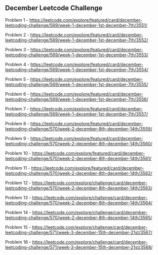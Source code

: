 <h2>December Leetcode Challenge</h2>

Problem 1 - https://leetcode.com/explore/featured/card/december-leetcoding-challenge/569/week-1-december-1st-december-7th/3551/

Problem 2 - https://leetcode.com/explore/featured/card/december-leetcoding-challenge/569/week-1-december-1st-december-7th/3552/

Problem 3 - https://leetcode.com/explore/featured/card/december-leetcoding-challenge/569/week-1-december-1st-december-7th/3553/

Problem 4 - https://leetcode.com/explore/featured/card/december-leetcoding-challenge/569/week-1-december-1st-december-7th/3554/

Problem 5 - https://leetcode.com/explore/featured/card/december-leetcoding-challenge/569/week-1-december-1st-december-7th/3555/

Problem 6 - https://leetcode.com/explore/featured/card/december-leetcoding-challenge/569/week-1-december-1st-december-7th/3556/

Problem 7 - https://leetcode.com/explore/featured/card/december-leetcoding-challenge/569/week-1-december-1st-december-7th/3557/

Problem 8 - https://leetcode.com/explore/featured/card/december-leetcoding-challenge/570/week-2-december-8th-december-14th/3559/

Problem 9 - https://leetcode.com/explore/featured/card/december-leetcoding-challenge/570/week-2-december-8th-december-14th/3560/

Problem 10 - https://leetcode.com/explore/featured/card/december-leetcoding-challenge/570/week-2-december-8th-december-14th/3561/

Problem 11 - https://leetcode.com/explore/featured/card/december-leetcoding-challenge/570/week-2-december-8th-december-14th/3562/

Problem 12 - https://leetcode.com/explore/challenge/card/december-leetcoding-challenge/570/week-2-december-8th-december-14th/3563/

Problem 13 - https://leetcode.com/explore/challenge/card/december-leetcoding-challenge/570/week-2-december-8th-december-14th/3564/

Problem 14 - https://leetcode.com/explore/challenge/card/december-leetcoding-challenge/570/week-2-december-8th-december-14th/3565/

Problem 15 - https://leetcode.com/explore/challenge/card/december-leetcoding-challenge/571/week-3-december-15th-december-21st/3567/

Problem 16 - https://leetcode.com/explore/challenge/card/december-leetcoding-challenge/571/week-3-december-15th-december-21st/3568/
